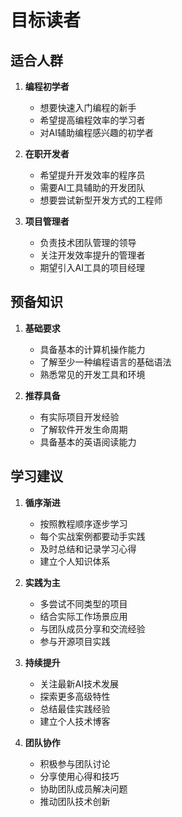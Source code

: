 # 目标读者

## 适合人群
1. **编程初学者**
   - 想要快速入门编程的新手
   - 希望提高编程效率的学习者
   - 对AI辅助编程感兴趣的初学者

2. **在职开发者**
   - 希望提升开发效率的程序员
   - 需要AI工具辅助的开发团队
   - 想要尝试新型开发方式的工程师

3. **项目管理者**
   - 负责技术团队管理的领导
   - 关注开发效率提升的管理者
   - 期望引入AI工具的项目经理

## 预备知识
1. **基础要求**
   - 具备基本的计算机操作能力
   - 了解至少一种编程语言的基础语法
   - 熟悉常见的开发工具和环境

2. **推荐具备**
   - 有实际项目开发经验
   - 了解软件开发生命周期
   - 具备基本的英语阅读能力

## 学习建议
1. **循序渐进**
   - 按照教程顺序逐步学习
   - 每个实战案例都要动手实践
   - 及时总结和记录学习心得
   - 建立个人知识体系

2. **实践为主**
   - 多尝试不同类型的项目
   - 结合实际工作场景应用
   - 与团队成员分享和交流经验
   - 参与开源项目实践

3. **持续提升**
   - 关注最新AI技术发展
   - 探索更多高级特性
   - 总结最佳实践经验
   - 建立个人技术博客

4. **团队协作**
   - 积极参与团队讨论
   - 分享使用心得和技巧
   - 协助团队成员解决问题
   - 推动团队技术创新